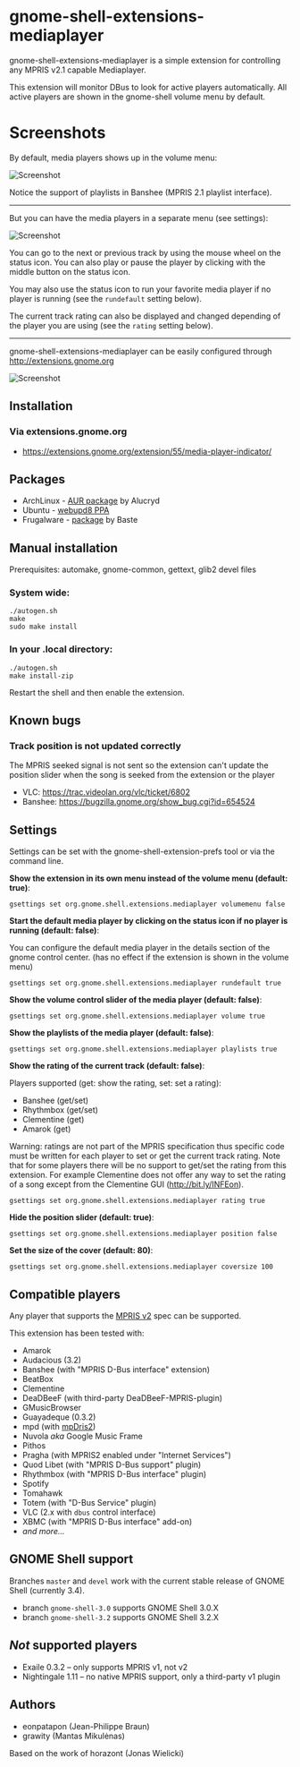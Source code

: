# gnome-shell-extensions-mediaplayer

gnome-shell-extensions-mediaplayer is a simple extension for controlling any 
MPRIS v2.1 capable Mediaplayer.

This extension will monitor DBus to look for active players automatically. 
All active players are shown in the gnome-shell volume menu by default.

# Screenshots

By default, media players shows up in the volume menu:

![Screenshot](https://github.com/eonpatapon/gnome-shell-extensions-mediaplayer/raw/master/data/mediaplayer2.png) 

Notice the support of playlists in Banshee (MPRIS 2.1 playlist interface).

- - -

But you can have the media players in a separate menu (see settings):

![Screenshot](https://github.com/eonpatapon/gnome-shell-extensions-mediaplayer/raw/master/data/mediaplayer1.png)

You can go to the next or previous track by using the mouse wheel on the status icon. 
You can also play or pause the player by clicking with the middle button on the status icon.

You may also use the status icon to run your favorite media player if no player is running 
(see the ```rundefault``` setting below).

The current track rating can also be displayed and changed depending of the
player you are using (see the ```rating``` setting below).

- - -

gnome-shell-extensions-mediaplayer can be easily configured through http://extensions.gnome.org

![Screenshot](http://github.com/eonpatapon/gnome-shell-extensions-mediaplayer/raw/master/data/prefs.png)

## Installation

### Via extensions.gnome.org

* https://extensions.gnome.org/extension/55/media-player-indicator/

## Packages

* ArchLinux - [AUR package](https://aur.archlinux.org/packages.php?ID=49367) by Alucryd
* Ubuntu - [webupd8 PPA](http://www.webupd8.org/2011/10/gnome-shell-mediaplayer-extension.html)
* Frugalware - [package](http://www.frugalware.org/packages/136448) by Baste

## Manual installation

Prerequisites: automake, gnome-common, gettext, glib2 devel files

### System wide:

    ./autogen.sh
    make
    sudo make install

### In your .local directory:

    ./autogen.sh
    make install-zip

Restart the shell and then enable the extension.

## Known bugs

### Track position is not updated correctly

The MPRIS seeked signal is not sent so the extension can't update the position
slider when the song is seeked from the extension or the player

* VLC: https://trac.videolan.org/vlc/ticket/6802
* Banshee: https://bugzilla.gnome.org/show_bug.cgi?id=654524

## Settings

Settings can be set with the gnome-shell-extension-prefs tool or via the
command line.

**Show the extension in its own menu instead of the volume menu (default: true)**:

```gsettings set org.gnome.shell.extensions.mediaplayer volumemenu false```

**Start the default media player by clicking on the status icon if no player is running (default: false)**:

You can configure the default media player in the details section of the 
gnome control center. (has no effect if the extension is shown in the volume 
menu)

```gsettings set org.gnome.shell.extensions.mediaplayer rundefault true```

**Show the volume control slider of the media player (default: false)**:

```gsettings set org.gnome.shell.extensions.mediaplayer volume true```

**Show the playlists of the media player (default: false)**:

```gsettings set org.gnome.shell.extensions.mediaplayer playlists true```

**Show the rating of the current track (default: false)**:

Players supported (get: show the rating, set: set a rating):

* Banshee (get/set)
* Rhythmbox (get/set)
* Clementine (get)
* Amarok (get)

Warning: ratings are not part of the MPRIS specification thus specific code must be written
for each player to set or get the current track rating. Note that for some players there will 
be no support to get/set the rating from this extension. For example Clementine does not offer any
way to set the rating of a song except from the Clementine GUI (http://bit.ly/INFEon).

```gsettings set org.gnome.shell.extensions.mediaplayer rating true```

**Hide the position slider (default: true)**:

```gsettings set org.gnome.shell.extensions.mediaplayer position false```

**Set the size of the cover (default: 80)**:

```gsettings set org.gnome.shell.extensions.mediaplayer coversize 100```

## Compatible players

Any player that supports the [MPRIS v2](http://www.mpris.org/2.1/spec/) 
spec can be supported.

This extension has been tested with:

* Amarok
* Audacious (3.2)
* Banshee (with "MPRIS D-Bus interface" extension)
* BeatBox
* Clementine
* DeaDBeeF (with third-party DeaDBeeF-MPRIS-plugin)
* GMusicBrowser
* Guayadeque (0.3.2)
* mpd (with [mpDris2](https://github.com/eonpatapon/mpDris2))
* Nuvola *aka* Google Music Frame
* Pithos
* Pragha (with MPRIS2 enabled under "Internet Services")
* Quod Libet (with "MPRIS D-Bus support" plugin)
* Rhythmbox (with "MPRIS D-Bus interface" plugin)
* Spotify
* Tomahawk
* Totem (with "D-Bus Service" plugin)
* VLC (2.x with `dbus` control interface)
* XBMC (with "MPRIS D-Bus interface" add-on)
* *and more...*

## GNOME Shell support

Branches `master` and `devel` work with the current stable release of GNOME Shell (currently 3.4).

* branch `gnome-shell-3.0` supports GNOME Shell 3.0.X
* branch `gnome-shell-3.2` supports GNOME Shell 3.2.X

## *Not* supported players

  * Exaile 0.3.2 – only supports MPRIS v1, not v2
  * Nightingale 1.11 – no native MPRIS support, only a third-party v1 plugin

## Authors

* eonpatapon (Jean-Philippe Braun)
* grawity (Mantas Mikulėnas)

Based on the work of horazont (Jonas Wielicki)
